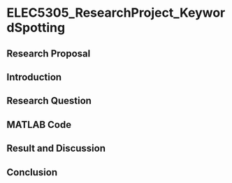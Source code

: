 # ELEC5305_ResearchProject_KeywordSpotting
## Research Proposal
## Introduction 
## Research Question 
## MATLAB Code
## Result and Discussion
## Conclusion 
